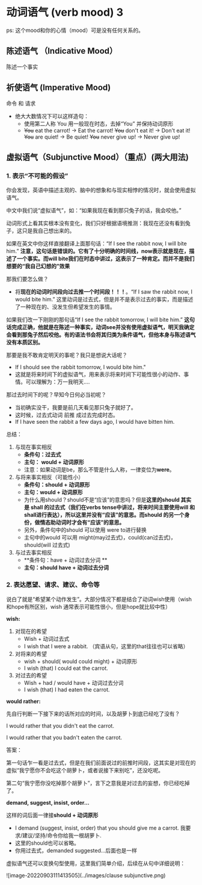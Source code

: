# 动词语气 (verb mood) 3 

ps: 这个mood和你的心情（mood）可是没有任何关系的。

## 陈述语气 （Indicative Mood）

陈述一个事实

## 祈使语气 (Imperative Mood)

命令 和 请求

+ 绝大大数情况下可以这样造句：
    + 使用第二人称 You 用一般现在时态，去掉“You” 并保持动词原形
    + ~~You~~ eat the carrot!  ->  Eat the carrot!
        ~~You~~ don't eat it!  -> Don't eat it!
        ~~You~~ are quiet!  ->  Be quiet!
        ~~You~~ never give up!   ->  Never give up!

## 虚拟语气（Subjunctive Mood）（重点）(两大用法)

### 1. 表示“不可能的假设”

你会发现，英语中描述主观的、脑中的想象和与现实相悖的情况时，就会使用虚拟语气。

中文中我们说“虚拟语气”，如：“如果我现在看到那只兔子的话，我会咬他。”

动词形式上看其实根本没有变化，我们只好根据语境推测：我现在还没有看到兔子，这只是我自己想出来的。

如果在英文中你这样直接翻译上面那句话：“If I see the rabbit now, I will bite him.” **注意，这句话是错误的。它有了十分明确的时间线，now表示就是现在，描述了一个事实。而will bite我们在时态中讲过，这表示了一种肯定。而并不是我们想要的“我自己幻想的”效果**

那我们要怎么做？

+ 将**现在的动词时间段向过去推一个时间段！！！**。“If I saw the rabbit now, I would bite him.” 这里动词是过去式，但是并不是表示过去的事实，而是描述了一种现在的、没发生但希望发生的事情。

如果我们改一下刚刚的那句话“If I see the rabbit tomorrow, I will bite him.”  **这句话完成正确，他就是在陈述一种事实，动词see并没有使用虚拟语气，明天我确定会看到那兔子然后咬他。有的语法书会将其归类为条件语气，但他本身与陈述语气没有本质区别。**

那要是我不敢肯定明天的事呢？我只是想说大话呢？

+ If I should see the rabbit tomorrow, I would bite him."
+ 这就是将来时间下的虚拟语气，用来表示将来时间下可能性很小的动作、事情。可以理解为：万一我明天....

那过去时间下的呢？早知今日何必当初呢？

+ 当初确实没干，我要是前几天看见那只兔子就好了。
+ 这时候，过去式动词 前推 成过去完成时态。
+ If I have seen the rabbit a few days ago, I would have bitten him.

总结：

1. 与现在事实相反
    + **条件句：过去式** 
    + **主句： would + 动词原形**
    + 注意：如果动词是be，那么不管是什么人称，一律变位为**were**。
2. 与将来事实相反（可能性小）
    + **条件句：should + 动词原形**
    + **主句：would + 动词原形**
    + 为什么用should？should不是“应该”的意思吗？但是**这里的should 其实是 shall 的过去式（我们在verbs tense中讲过，将来时间主要使用will 和 shall进行表达），所以这里并没有“应该”的意思。而should 的另一个身份，做情态助动词时才会有“应该”的意思。**
    + 另外，条件句中的should  可以使用 were to进行替换
    + 主句中的would 可以用 might(may过去式)，could(can过去式)，should(will 过去式)
3. 与过去事实相反
    + **条件句：have + 动词过去分词 **
    + **主句：should have + 动词过去分词**



### 2. 表达愿望、请求、建议、命令等

说白了就是“希望某个动作发生”。大部分情况下都是结合了动词wish使用（wish和hope有所区别，wish 通常表示可能性很小，但是hope就比较中性）

**wish:**  

1. 对现在的希望
    + Wish + 动词过去式
    + I wish that I were a rabbit. （宾语从句，这里的that往往也可以省略）
2. 对将来的希望
    + wish + should( would could might) + 动词原形
    + I wish (that) I could eat the carrot. 
3. 对过去的希望
    + Wish + had / would have + 动词过去分词
    + I wish (that) I had eaten the carrot.

**would rather:** 

先自行判断一下接下来的话所对应的时间，以及胡萝卜到底已经吃了没有？

I would rather that you didn't eat the carrot.

I would rather that you badn't eaten the carrot.

答案：

第一句话乍一看是过去式，但是在我们前面说过的前推时间段，这其实是对现在的虚拟“我宁愿你不会吃这个胡萝卜，或者说接下来别吃”，还没吃呢。

第二句“我宁愿你没吃掉那个胡萝卜”，言下之意我是对过去的妄想，你已经吃掉了。

**demand, suggest, insist, order...**

这样的词后面一律接**should + 动词原形**

+ I demand (suggest, insist, order) that you should give me a carrot.
    我要求/建议/坚持/命令你给我一根胡萝卜.
+ 这里的should也可以省略。
+ 你用过去式，demanded suggested...后面也是一样



虚拟语气还可以变换句型使用，这里我们简单介绍，后续在从句中详细说明：

![image-20220903111413505](../images/clause subjunctive.png)
